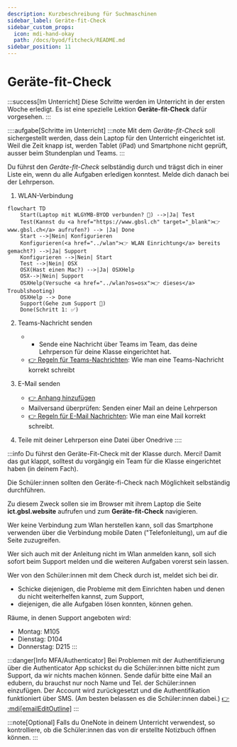 ```yaml
---
description: Kurzbeschreibung für Suchmaschinen
sidebar_label: Geräte-fit-Check
sidebar_custom_props:
  icon: mdi-hand-okay
  path: /docs/byod/fitcheck/README.md
sidebar_position: 11
---
```


# Geräte-fit-Check

<Tabs>
<TabItem value="geräte-fit-check" label="Für Schüler:innen - Geräte-Fit-Check">

:::success[Im Unterricht]
Diese Schritte werden im Unterricht in der ersten Woche erledigt. Es ist eine spezielle Lektion __Geräte-fit-Check__ dafür vorgesehen.
:::

::::aufgabe[Schritte im Unterricht]
:::note
Mit dem _Geräte-fit-Check_ soll sichergestellt werden, dass dein Laptop für den Unterricht eingerichtet ist. Weil die Zeit knapp ist, werden Tablet (iPad) und Smartphone nicht geprüft, ausser beim Stundenplan und Teams.
:::

Du führst den _Geräte-fit-Check_ selbständig durch und trägst dich in einer Liste ein, wenn du alle Aufgaben erledigen konntest. Melde dich danach bei der Lehrperson.

1. WLAN-Verbindung
  
  ```mermaid
  flowchart TD
      Start(Laptop mit WLGYMB-BYOD verbunden? 🛜) -->|Ja| Test
      Test(Kannst du <a href="https://www.gbsl.ch" target="_blank">👉 www.gbsl.ch</a> aufrufen?) --> |Ja| Done
      Start -->|Nein| Konfigurieren
      Konfigurieren(<a href="../wlan">👉 WLAN Einrichtung</a> bereits gemacht?) -->|Ja| Support
      Konfigurieren -->|Nein| Start
      Test -->|Nein| OSX
      OSX(Hast einen Mac?) -->|Ja| OSXHelp
      OSX-->|Nein| Support
      OSXHelp(Versuche <a href="../wlan?os=osx">👉 dieses</a> Troublshooting)
      OSXHelp --> Done
      Support(Gehe zum Support 🧰)
      Done(Schritt 1: ✅)

  ```

2. Teams-Nachricht senden
   - - Sende eine Nachricht über Teams im Team, das deine Lehrperson für deine Klasse eingerichtet hat.
   - [👉 Regeln für Teams-Nachrichten](../../byod/mail/mailen/README.md#teams): Wie man eine Teams-Nachricht korrekt schreibt

3. E-Mail senden
   - [👉 Anhang hinzufügen](../../byod/mail/mailen/dateien-versenden.md)
   - Mailversand überprüfen: Senden einer Mail an deine Lehrperson
   - [👉 Regeln für E-Mail Nachrichten](../../byod/mail/mailen/README.md#e-mail): Wie man eine Mail korrekt schreibt.  

4. Teile mit deiner Lehrperson eine Datei über Onedrive
::::

</TabItem>
<TabItem value="lehrer:innen" label="Infos für Lehrer:innen">

:::info
Du führst den Geräte-Fit-Check mit der Klasse durch. Merci!
Damit das gut klappt, solltest du vorgängig ein Team für die Klasse eingerichtet haben (in deinem Fach). 
 
Die Schüler:innen sollten den Geräte-fi-Check nach Möglichkeit selbständig durchführen. 

Zu diesem Zweck sollen sie im Browser mit ihrem Laptop die Seite __ict.gbsl.website__ aufrufen und zum __Geräte-fit-Check__ navigieren.

Wer keine Verbindung zum Wlan herstellen kann, soll das Smartphone verwenden über die Verbindung mobile Daten ("Telefonleitung), um auf die Seite zuzugreifen.

Wer sich auch mit der Anleitung nicht im Wlan anmelden kann, soll sich sofort beim Support melden und die weiteren Aufgaben vorerst sein lassen.

Wer von den Schüler:innen mit dem Check durch ist, meldet sich bei dir. 
- Schicke diejenigen, die Probleme mit dem Einrichten haben und denen du nicht weiterhelfen kannst, zum Support, 
- diejenigen, die alle Aufgaben lösen konnten, können gehen.

Räume, in denen Support angeboten wird:
- Montag: M105
- Dienstag: D104
- Donnerstag: D215
  :::

:::danger[Info MFA/Authenticator]
Bei Problemen mit der Authentifizierung über die Authenticator App schickst du die Schüler:innen bitte nicht zum Support, da wir nichts machen können. Sende dafür bitte eine Mail an edubern, du brauchst nur noch Name und Tel. der Schüler:innen einzufügen. Der Account wird zurückgesetzt und die Authentifikation funktioniert über SMS. (Am besten belassen es die Schüler:innen dabei.)
[👉 :mdi[emailEditOutline]](mailto:soarhe.jahany@bernedu.ch?subject=Account%20Sch%C3%BCler%3Ain%20zur%C3%BCcksetzen&body=Lieber%20Soarhe%2C%0A%0ABitte%20setze%20folgenden%20Account%20zur%C3%BCck%3A%0A%0Ax%40edu.gbsl.ch%0A%0ATel.%2007%0A%0AMerci%20und%20liebe%20Gr%C3%BCsse)
:::

:::note[Optional]
Falls du OneNote in deinem Unterricht verwendest, so kontrolliere, ob die Schüler:innen das von dir erstellte Notizbuch öffnen können.
:::


</TabItem>
</Tabs>
